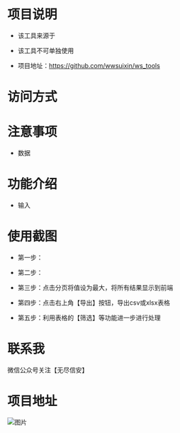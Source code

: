 # 项目说明

- 该工具来源于
    
- 该工具不可单独使用
    
- 项目地址：https://github.com/wwsuixin/ws_tools
    

# 访问方式



# 注意事项

- 数据

# 功能介绍

- 输入
    

# 使用截图

- 第一步：
    
- 第二步：
    
- 第三步：点击分页将值设为最大，将所有结果显示到前端
    
- 第四步：点击右上角【导出】按钮，导出csv或xlsx表格
    
- 第五步：利用表格的【筛选】等功能进一步进行处理
    


# 联系我

微信公众号关注【无尽信安】


# 项目地址

![图片](https://mmbiz.qpic.cn/mmbiz_png/Dcy7ria84aObQQNvkliaicDgf8HbVe3ExCDXPcWcq2fYNmhFLZpz2UVwD8NGRc7y8UomjIPWiaewJ1pJh6f7DSaNgA/640?wx_fmt=png&wxfrom=5&wx_lazy=1&wx_co=1&tp=wxpic)